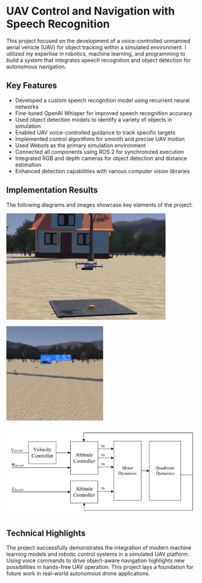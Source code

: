 # UAV Control and Navigation with Speech Recognition

This project focused on the development of a voice-controlled unmanned aerial vehicle (UAV) for object tracking within a simulated environment. I utilized my expertise in robotics, machine learning, and programming to build a system that integrates speech recognition and object detection for autonomous navigation.

## Key Features

- Developed a custom speech recognition model using recurrent neural networks
- Fine-tuned OpenAI Whisper for improved speech recognition accuracy
- Used object detection models to identify a variety of objects in simulation
- Enabled UAV voice-controlled guidance to track specific targets
- Implemented control algorithms for smooth and precise UAV motion
- Used Webots as the primary simulation environment
- Connected all components using ROS 2 for synchronized execution
- Integrated RGB and depth cameras for object detection and distance estimation
- Enhanced detection capabilities with various computer vision libraries

## Implementation Results

The following diagrams and images showcase key elements of the project:

![UAV Control System Diagram](../images/uav1.png)

![Object Detection in Simulation](../images/uav2.png)

![Voice-Guided UAV Tracking](../images/uav3.png)

## Technical Highlights

The project successfully demonstrates the integration of modern machine learning models and robotic control systems in a simulated UAV platform. Using voice commands to drive object-aware navigation highlights new possibilities in hands-free UAV operation. This project lays a foundation for future work in real-world autonomous drone applications.
